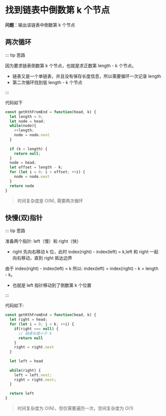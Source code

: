 # 找到链表中倒数第 k 个节点

**问题**：输出该链表中倒数第 k 个节点

## 两次循环

::: tip 思路

因为要求链表倒数第 k 个节点，也就是求正数第 length - k 个节点。

- 链表又是一个单链表，并且没有保存长度信息，所以需要循环一次记录 length
- 第二次循环找到低 length - k 个节点

:::

代码如下

```js
const getKthFromEnd = function(head, k) {
  let length = 0;
  let node = head;
  while(node){
    ++length;
    node = node.next
  }
  
  if (k > length) {
    return null;
  }
  node = head;
  let offset = length - k;
  for (let i = 0; i < offset; ++i) {
    node = node.next
  }
  return node
}
```

> 时间复杂度是 O(N), 需要两次循环

## 快慢(双)指针

::: tip 思路

准备两个指针: left（慢）和 right（快）

- right 先向右移动 k 位，此时 index(right) - index(left) = k,left 和 right 一起向右移动，直到 right 抵达边界

由于 index(right) - index(left) = k 所以: index(left) = index(right) - k = length - k。

- 也就是 left 指针移动到了倒数第 k 个位置

:::

代码如下:

```js
const getKthFromEnd = function(head, k) {
  let right = head;
  for (let i = 0; j < k; ++i) {
    if(right === null) {
      // 链表长度小于 k
      return null
    }
    right = right.next
  }
  
  let left = head
  
  while(right) {
    left = left.next;
    right = right.next;
  }
  
  return left
}

```

> 时间复杂度为 O(N)，但仅需要遍历一次，空间复杂度为 O(1)
